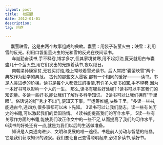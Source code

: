 ```yaml
---
layout: post
title:  校园报
date: 2012-01-01
description:  
tag: 创作

---
```



 &ensp; &ensp;囊萤映雪，这是由两个故事组成的典故。囊萤：用袋子装萤火虫；映雪：利用雪的反光。利用口袋里萤火虫的光和雪的反光在夜间读书。<!-- more -->
 <br> &ensp; &ensp;  车胤勤奋读书,手不释卷,博学多才,但其家境贫寒,用不起灯油,夏天就用白布囊盛几十个萤火虫,用它们发出的光照着读书,夜以继日。
  <br> &ensp; &ensp;  南朝梁孙康家贫,无钱买灯烛,晚上常映着雪光读书。后人常把“囊萤映雪”两个典故作为勤学的典范。
古代的那些文人墨客,都有一个相同的爱好-------读书。书是人类进步的阶梯。读书是每个人都做过的事情,有许多人爱书如宝,手不释卷,因为一本好书可以影响一个人的一生。
那么,读书有哪些好处呢?
1读书可以丰富我们的知识量。多读一些好书,能让我们了解许多科学知识。
2读书可以让我们拥有"千里眼"。俗话说的好"秀才不出门,便知天下事。""运筹帷幄,决胜千里。"多读一些书,能通古今,通四方,很多事都可以未卜先知。
3读书可以让我们励志。读一些有关历史的书籍,可以激起我们的爱国热情。
4读书能提高我们的写作水平。
5读一些有关写作方面的书籍,能使我们改正作文中的一些不足,从而提高了我们的习作水平。
6读书的好处还有一点,就是为我们以后的生活做准备。
   <br> &ensp; &ensp;  知识是人类通向进步、文明和发展的唯一途径。书是前人劳动与智慧的结晶。它是我们获取知识的源泉。我们要让自己变得聪明起来,必须多读书,读好书。
